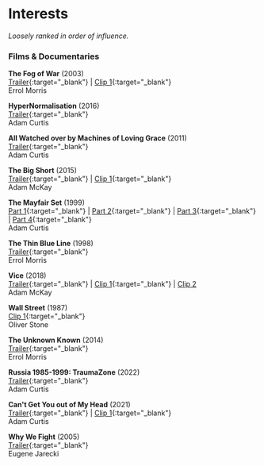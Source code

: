 # Interests
_Loosely ranked in order of influence._

### Films & Documentaries

**The Fog of War** (2003)  
[Trailer](https://www.youtube.com/watch?v=k_O7bD8Swxk){:target="_blank"} | [Clip 1](https://www.youtube.com/watch?v=RotCT4JyVd8){:target="_blank"}  
Errol Morris

**HyperNormalisation** (2016)  
[Trailer](https://www.youtube.com/watch?v=AUiqaFIONPQ&t=80s){:target="_blank"}   
Adam Curtis

**All Watched over by Machines of Loving Grace** (2011)  
[Trailer](https://www.youtube.com/watch?v=YgADKpMStts){:target="_blank"}  
Adam Curtis

**The Big Short** (2015)  
[Trailer](https://www.youtube.com/watch?v=vgqG3ITMv1Q){:target="_blank"} | [Clip 1](https://www.youtube.com/watch?v=TpCb3xjh-Kk){:target="_blank"}  
Adam McKay

**The Mayfair Set** (1999)  
[Part 1](https://www.youtube.com/watch?v=Emb5BWQSfak&t=1s){:target="_blank"} | [Part 2](https://www.youtube.com/watch?v=zpeoRKi8exk){:target="_blank"} | [Part 3](https://www.youtube.com/watch?v=CD4tuHs86KA){:target="_blank"} | [Part 4](https://www.youtube.com/watch?v=78NJCOSIaTg){:target="_blank"}  
Adam Curtis

**The Thin Blue Line** (1998)  
[Trailer](https://www.youtube.com/watch?v=dNL5A4D0G4g){:target="_blank"}  
Errol Morris

**Vice** (2018)  
[Trailer](https://www.youtube.com/watch?v=g09a9laLh0k){:target="_blank"} | [Clip 1](https://www.youtube.com/watch?v=wCaBm-7LDQM){:target="_blank"} | [Clip 2](https://www.youtube.com/watch?v=UUDISiiF_ik)  
Adam McKay

**Wall Street** (1987)  
[Clip 1](https://www.youtube.com/watch?v=jBEA65zdgKw){:target="_blank"}  
Oliver Stone

**The Unknown Known** (2014)  
[Trailer](https://www.youtube.com/watch?v=J-NSyMTpkYI){:target="_blank"}  
Errol Morris

**Russia 1985-1999: TraumaZone** (2022)  
[Trailer](https://www.youtube.com/watch?v=VRZagEpiB08){:target="_blank"}  
Adam Curtis

**Can't Get You out of My Head** (2021)  
[Trailer](https://www.youtube.com/watch?v=cR9MELDeS5o){:target="_blank"} | [Clip 1](https://www.youtube.com/watch?v=AMLTJi9dSUA){:target="_blank"}  
Adam Curtis

**Why We Fight** (2005)  
[Trailer](https://www.youtube.com/watch?v=BcuStxJHv4c){:target="_blank"}  
Eugene Jarecki